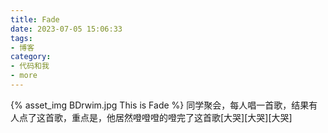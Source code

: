 ```yaml
---
title: Fade
date: 2023-07-05 15:06:33
tags:
- 博客
category:
- 代码和我
- more
---
```

{% asset_img BDrwim.jpg This is Fade %}
同学聚会，每人唱一首歌，结果有人点了这首歌，重点是，他居然噔噔噔的噔完了这首歌[大哭][大哭][大哭]